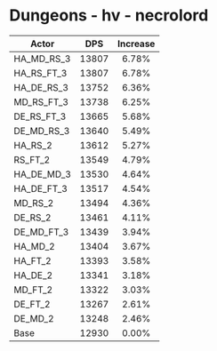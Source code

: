 # Dungeons - hv - necrolord
| Actor | DPS | Increase |
|---|:---:|:---:|
|HA_MD_RS_3|13807|6.78%|
|HA_RS_FT_3|13807|6.78%|
|HA_DE_RS_3|13752|6.36%|
|MD_RS_FT_3|13738|6.25%|
|DE_RS_FT_3|13665|5.68%|
|DE_MD_RS_3|13640|5.49%|
|HA_RS_2|13612|5.27%|
|RS_FT_2|13549|4.79%|
|HA_DE_MD_3|13530|4.64%|
|HA_DE_FT_3|13517|4.54%|
|MD_RS_2|13494|4.36%|
|DE_RS_2|13461|4.11%|
|DE_MD_FT_3|13439|3.94%|
|HA_MD_2|13404|3.67%|
|HA_FT_2|13393|3.58%|
|HA_DE_2|13341|3.18%|
|MD_FT_2|13322|3.03%|
|DE_FT_2|13267|2.61%|
|DE_MD_2|13248|2.46%|
|Base|12930|0.00%|
